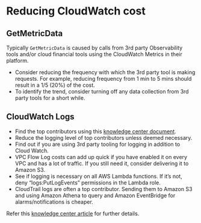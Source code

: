 # Reducing CloudWatch cost

## GetMetricData

Typically `GetMetricData` is caused by calls from 3rd party Observability tools and/or cloud financial tools using the CloudWatch Metrics in their platform. 

- Consider reducing the frequency with which the 3rd party tool is making requests. For example, reducing frequency from 1 min to 5 mins should result in a 1/5 (20%) of the cost.
- To identify the trend, consider turning off any data collection from 3rd party tools for a short while.

## CloudWatch Logs 

- Find the top contributors using this [knowledge center document][log-article].
- Reduce the logging level of top contributors unless deemed necessary.
- Find out if you are using 3rd party tooling for logging in addition to Cloud Watch.
- VPC Flow Log costs can add up quick if you have enabled it on every VPC and has a lot of traffic. If you still need it, consider delivering it to Amazon S3.
- See if logging is necessary on all AWS Lambda functions. If it’s not, deny “logs:PutLogEvents” permissions in the Lambda role.
- CloudTrail logs are often a top contributor. Sending them to Amazon S3 and using Amazon Athena to query and Amazon EventBridge for alarms/notifications is cheaper.

Refer this [knowledge center article][article] for further details.


[article]: https://aws.amazon.com/premiumsupport/knowledge-center/cloudwatch-understand-and-reduce-charges/
[log-article]: https://aws.amazon.com/premiumsupport/knowledge-center/cloudwatch-logs-bill-increase/